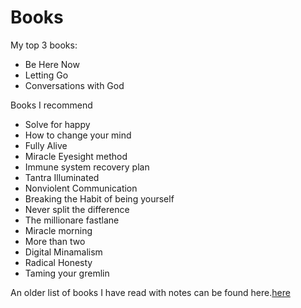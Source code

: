 # Books

My top 3 books:
- Be Here Now
- Letting Go
- Conversations with God

Books I recommend
- Solve for happy
- How to change your mind
- Fully Alive
- Miracle Eyesight method
- Immune system recovery plan
- Tantra Illuminated
- Nonviolent Communication
- Breaking the Habit of being yourself
- Never split the difference
- The millionare fastlane
- Miracle morning
- More than two
- Digital Minamalism
- Radical Honesty
- Taming your gremlin

An older list of books I have read with notes can be found here.[here](https://dynalist.io/d/qrScgiBG7AbrHtepUv23mqg4)
